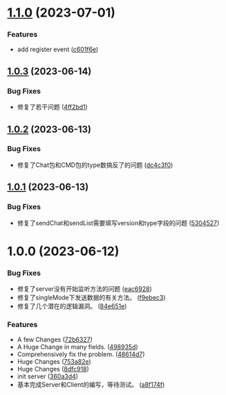 # [1.1.0](https://github.com/CJGroup/node-justchat/compare/v1.0.3...v1.1.0) (2023-07-01)


### Features

* add register event ([c601f6e](https://github.com/CJGroup/node-justchat/commit/c601f6ec66b7e3fe0b8eae712ba742541018a38f))

## [1.0.3](https://github.com/CJGroup/node-justchat/compare/v1.0.2...v1.0.3) (2023-06-14)


### Bug Fixes

* 修复了若干问题 ([4ff2bd1](https://github.com/CJGroup/node-justchat/commit/4ff2bd1ccfe9e83b71830334ea8df68e26634213))

## [1.0.2](https://github.com/CJGroup/node-justchat/compare/v1.0.1...v1.0.2) (2023-06-13)


### Bug Fixes

* 修复了Chat包和CMD包的type数搞反了的问题 ([dc4c3f0](https://github.com/CJGroup/node-justchat/commit/dc4c3f0ab8061ee43ac42a655710c6e90c8dc0e8))

## [1.0.1](https://github.com/CJGroup/node-justchat/compare/v1.0.0...v1.0.1) (2023-06-13)


### Bug Fixes

* 修复了sendChat和sendList需要填写version和type字段的问题 ([5304527](https://github.com/CJGroup/node-justchat/commit/5304527b0d8525a4e5239bad3ec35b90a748e778))

# 1.0.0 (2023-06-12)


### Bug Fixes

* 修复了server没有开始监听方法的问题 ([eac6928](https://github.com/CJGroup/node-justchat/commit/eac6928a9f8005a23e5d291402c95912864962ea))
* 修复了singleMode下发送数据的有关方法。 ([f9ebec3](https://github.com/CJGroup/node-justchat/commit/f9ebec32bca114a400d4568784d2329dc3583b2b))
* 修复了几个潜在的逻辑漏洞。 ([84e651e](https://github.com/CJGroup/node-justchat/commit/84e651e7a4056c01911f72c3bd68593b30ecad10))


### Features

* A few Changes ([72b6327](https://github.com/CJGroup/node-justchat/commit/72b63273adf303a4e89d01e1344b5d1712a38523))
* A Huge Change in many fields. ([498935d](https://github.com/CJGroup/node-justchat/commit/498935d703dd88ff7eedbb7944196bba4b0e9f94))
* Comprehensively fix the problem. ([48614d7](https://github.com/CJGroup/node-justchat/commit/48614d747edc06cbe0d7ae28f48f0efd543a2a66))
* Huge Changes ([753a82e](https://github.com/CJGroup/node-justchat/commit/753a82ec608ed7f3548072b76181560da000e2b0))
* Huge Changes ([8dfc918](https://github.com/CJGroup/node-justchat/commit/8dfc918a49f07aef095066cc3cc558e233c7506e))
* init server ([360a3d4](https://github.com/CJGroup/node-justchat/commit/360a3d47a1a2e3d314a0374853b0a42ce69569cc))
* 基本完成Server和Client的编写，等待测试。 ([a8f174f](https://github.com/CJGroup/node-justchat/commit/a8f174fd7f9202d2b97fdf53a399ef97837f3e96))
